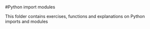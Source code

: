 #Python import modules

This folder contains exercises, functions and explanations on Python imports and modules
